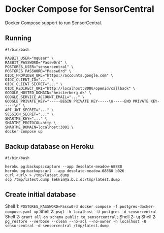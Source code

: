 # Docker Compose for SensorCentral #
Docker Compose support to run SensorCentral.

## Running ##
```
#!/bin/bash

RABBIT_USER="mquser" \
RABBIT_PASSWORD="Passw0rd" \
POSTGRES_USER="sensorcentral" \
POSTGRES_PASSWORD="Passw0rd" \
OIDC_PROVIDER_URL="https://accounts.google.com" \
OIDC_CLIENT_ID="..." \
OIDC_CLIENT_SECRET="..." \
OIDC_REDIRECT_URI="http://localhost:8080/openid/callback" \
GOOGLE_HOSTED_DOMAIN="heisterberg.dk" \
GOOGLE_SERVICE_ACCOUNT_EMAIL="..." \
GOOGLE_PRIVATE_KEY="-----BEGIN PRIVATE KEY-----\n-----END PRIVATE KEY-----\n" \
API_JWT_SECRET="..." \
SESSION_SECRET="..." \
SMARTME_KEY="..." \
SMARTME_PROTOCOL=http \
SMARTME_DOMAIN=localhost:3001 \
docker compose up
```

## Backup database on Heroku ##
```
#!/bin/bash

heroku pg:backups:capture --app desolate-meadow-68880
heroku pg:backups:url --app desolate-meadow-68880 b026
curl <url> > /tmp/latest.dump
scp /tmp/latest.dump lekkim@a.b.c.d:/tmp/latest.dump
```

## Create initial database ##

Shell 1: `POSTGRES_PASSWORD=Passw0rd docker compose -f postgres-docker-compose.yaml up`
Shell 2: `psql -h localhost -U postgres -d sensorcentral`
Shell 2: `grant all on schema public to sensorcentral;`
Shell 2: `\q`
Shell 2: `pg_restore --verbose --clean --no-acl --no-owner -h localhost -U sensorcentral -d sensorcentral /tmp/latest.dump`
